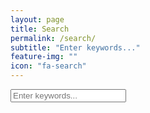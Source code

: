 ```yaml
---
layout: page
title: Search
permalink: /search/
subtitle: "Enter keywords..."
feature-img: ""
icon: "fa-search"
---
```


<!-- Html Elements for Search -->
<div id="search-container">
<input type="text" id="search-input" placeholder="Enter keywords...">
<ul id="results-container"></ul>
</div>

<!-- Script pointing to search-script.js -->
<script src="/search.js" type="text/javascript"></script>
<!-- Configuration -->
<script>
SimpleJekyllSearch({
  searchInput: document.getElementById('search-input'),
  resultsContainer: document.getElementById('results-container'),
  json: '/search2.json'
})
</script>
